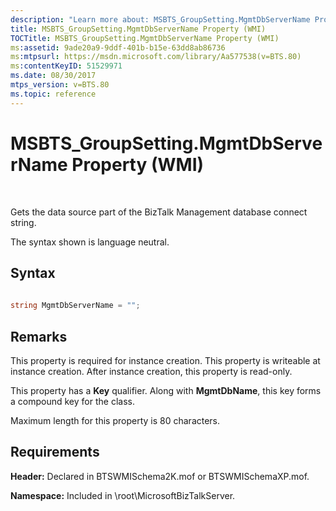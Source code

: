 ```yaml
---
description: "Learn more about: MSBTS_GroupSetting.MgmtDbServerName Property (WMI)"
title: MSBTS_GroupSetting.MgmtDbServerName Property (WMI)
TOCTitle: MSBTS_GroupSetting.MgmtDbServerName Property (WMI)
ms:assetid: 9ade20a9-9ddf-401b-b15e-63dd8ab86736
ms:mtpsurl: https://msdn.microsoft.com/library/Aa577538(v=BTS.80)
ms:contentKeyID: 51529971
ms.date: 08/30/2017
mtps_version: v=BTS.80
ms.topic: reference
---
```


# MSBTS\_GroupSetting.MgmtDbServerName Property (WMI)

 

Gets the data source part of the BizTalk Management database connect string.

The syntax shown is language neutral.

## Syntax

```C#
  
string MgmtDbServerName = "";  
```

## Remarks

This property is required for instance creation. This property is writeable at instance creation. After instance creation, this property is read-only.

This property has a **Key** qualifier. Along with **MgmtDbName**, this key forms a compound key for the class.

Maximum length for this property is 80 characters.

## Requirements

**Header:** Declared in BTSWMISchema2K.mof or BTSWMISchemaXP.mof.

**Namespace:** Included in \\root\\MicrosoftBizTalkServer.

